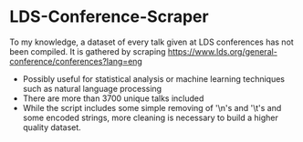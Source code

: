 # LDS-Conference-Scraper
To my knowledge, a dataset of every talk given at LDS conferences has not been compiled. It is gathered by scraping https://www.lds.org/general-conference/conferences?lang=eng

* Possibly useful for statistical analysis or machine learning techniques such as natural language processing 
* There are more than 3700 unique talks included
* While the script includes some simple removing of '\n's and '\t's and some encoded strings, more cleaning is necessary to build a higher quality dataset. 
